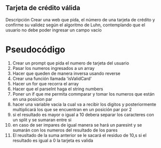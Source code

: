 ## Tarjeta de crédito válida

Descripción
Crear una web que pida, el número de una tarjeta de crédito y confirme
su validez según el algoritmo de Luhn, contemplando que el usuario
no debe poder ingresar un campo vacío


# Pseudocódigo

1. Crear un prompt que pida el numero de tarjeta del usuario
2. Pasar los numeros ingresados a un array
3. Hacer que queden de manera inversa usando reverse
4. Crear una función llamada 'isValidCard'
5. Hacer un for que recorra el array
6. Hacer que el parseInt haga el string numbers
7. Poner un if que me permita commparar y tomar
  los numeros que están en una posicion par
8. hacer una variable vacia la cual va a recibir los digitos y posteriormente  multiplicará los que se encuentran en un posición par por 2
9. si el resultado es mayor o igual a 10
debera separar los caracteres con un split y se sumaran entre si
10. en caso de ser impares de igual manera se hará un paresint y se sumarán con los numeros del resultado de los pares
11. El reusltado de la suma anterior se le sacará el residuo de 10,s si el resultado es igual a 0 la tarjeta es valida
